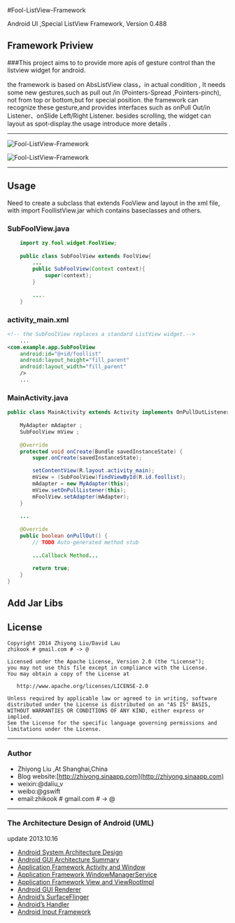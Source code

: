 #Fool-ListView-Framework

Android UI ,Special ListView Framework, Version 0.488

## Framework Priview

###This project aims to to provide more apis of gesture control than the listview widget for android.

the framework is based on AbsListView class，in actual condition , It needs some new gestures,such as pull out /in (Pointers-Spread ,Pointers-pinch), not from top or bottom,but for special position. the framework can recognize these gesture,and provides interfaces such as onPull Out/in Listener、onSlide Left/Right Listener. besides scrolling, the widget can layout as spot-display.the usage introduce more details .

***********************************************************************************************
![Fool-ListView-Framework](https://raw.github.com/zhikook/Fool-ListView-Framework/master/pullinout.png)

![Fool-ListView-Framework](https://raw.github.com/zhikook/Fool-ListView-Framework/master/slide.png)
***********************************************************************************************
## Usage

Need to create a subclass that extends FooView and layout in the xml file, with import FoollistView.jar 
which contains baseclasses and others.

### SubFoolView.java
```java
    import zy.fool.widget.FoolView;
    
    public class SubFoolView extends FoolView{
        ...
        public SubFoolView(Context context){
            super(context);
        }
        
        ....
    }

```
### activity_main.xml
``` xml
<!-- the SubFoolView replaces a standard ListView widget.-->
    ...
<com.example.app.SubFoolView
    android:id="@+id/foollist"
    android:layout_height="fill_parent"
    android:layout_width="fill_parent"
    />
    ...
```

### MainActivity.java
``` java
public class MainActivity extends Activity implements OnPullOutListener{
	
	MyAdapter mAdapter ;
	SubFoolView mView ;
	
	@Override
	protected void onCreate(Bundle savedInstanceState) {
		super.onCreate(savedInstanceState);

		setContentView(R.layout.activity_main);
    	mView = (SubFoolView)findViewById(R.id.foollist);
		mAdapter = new MyAdapter(this);
		mView.setOnPullListener(this);
		mFoolView.setAdapter(mAdapter);
	}
	
	...
    
	@Override
	public boolean onPullOut() {
		// TODO Auto-generated method stub
		
		...Callback Method...
		
		return true;
	}
}

```

## Add Jar Libs



## License

    Copyright 2014 Zhiyong Liu/David Lau
    zhikook # gmail.com # -> @

    Licensed under the Apache License, Version 2.0 (the "License");
    you may not use this file except in compliance with the License.
    You may obtain a copy of the License at

       http://www.apache.org/licenses/LICENSE-2.0

    Unless required by applicable law or agreed to in writing, software
    distributed under the License is distributed on an "AS IS" BASIS,
    WITHOUT WARRANTIES OR CONDITIONS OF ANY KIND, either express or implied.
    See the License for the specific language governing permissions and
    limitations under the License.


***********************************************************************************************

### Author
* Zhiyong Liu ,At Shanghai,China 
* Blog website:[http://zhiyong.sinaapp.com](http://zhiyong.sinaapp.com)
* weixin:@daliu_v
* weibo:@gswift
* email:zhikook # gmail.com # -> @

***********************************************************************************************

### The Architecture Design of Android (UML)

update 2013.10.16

* [Android System Architecture Design](https://github.com/zhikook/AndroidUML/raw/master/01-Android%20System%20Architecture%20Design%20Introduction%20ch-ok.pdf)
* [Android GUI Architecture Summary](https://github.com/zhikook/AndroidUML/raw/master/02-Android%20GUI%20Architecture%20Summary%20-01-ok.pdf)
* [Application Framework Activity and Window](https://github.com/zhikook/AndroidUML/raw/master/03-Activity%20and%20it's%20window%20-01-ok.pdf)
* [Application Framework WindowManagerService](https://github.com/zhikook/AndroidUML/raw/master/04-Windowmangerservice%20-01-ok.pdf)
* [Application Framework View and ViewRootImpl](https://github.com/zhikook/AndroidUML/raw/master/05-View%20and%20viewrootimpl%20performtraversals-ok.pdf)
* [Android GUI Renderer](https://github.com/zhikook/AndroidUML/raw/master/06-Android%20Renderer-ok.pdf)
* [Android’s SurfaceFlinger](https://github.com/zhikook/AndroidUML/raw/master/07-Android%20SurfaceFlinger-ok.pdf)
* [Android’s Handler](https://github.com/zhikook/AndroidUML/raw/master/08-Android%20Thread%20Looper%20Message%20Handler%20Java%20and%20native%20ok.pdf)
* [Android Input Framework](https://github.com/zhikook/AndroidUML/raw/master/09-Android%20input%20framework-ok.pdf)

